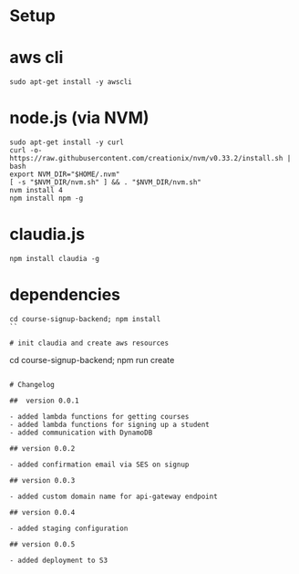 # Setup

# aws cli

```
sudo apt-get install -y awscli
```

# node.js (via NVM)

```
sudo apt-get install -y curl
curl -o- https://raw.githubusercontent.com/creationix/nvm/v0.33.2/install.sh | bash
export NVM_DIR="$HOME/.nvm"
[ -s "$NVM_DIR/nvm.sh" ] && . "$NVM_DIR/nvm.sh"
nvm install 4
npm install npm -g
```
# claudia.js

```
npm install claudia -g
```

# dependencies

```
cd course-signup-backend; npm install
``

# init claudia and create aws resources

```
cd course-signup-backend; npm run create
```

# Changelog

##  version 0.0.1

- added lambda functions for getting courses
- added lambda functions for signing up a student
- added communication with DynamoDB

## version 0.0.2

- added confirmation email via SES on signup

## version 0.0.3

- added custom domain name for api-gateway endpoint

## version 0.0.4

- added staging configuration

## version 0.0.5

- added deployment to S3
